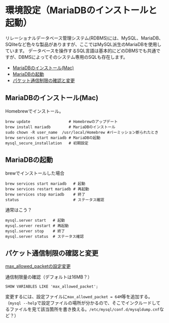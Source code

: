 # 環境設定（MariaDBのインストールと起動）

リレーショナルデータベース管理システム(RDBMS)には、MySQL、MariaDB、SQliteなど色々な製品がありますが、ここではMySQL派生のMariaDBを使用しています。
データベースを操作するSQL言語は基本的にどのDBMSでも共通ですが、DBMSによってそのシステム専用のSQLも存在します。


<!-- @import "[TOC]" {cmd="toc" depthFrom=2 depthTo=6 orderedList=false} -->
<!-- code_chunk_output -->

- [MariaDBのインストール(Mac)](#mariadbのインストールmac)
- [MariaDBの起動](#mariadbの起動)
- [パケット通信制限の確認と変更](#パケット通信制限の確認と変更)

<!-- /code_chunk_output -->


## MariaDBのインストール(Mac)

Homebrewでインストール。
```
brew update                 # Homebrewのアップデート
brew install mariadb        # MariaDBのインストール
sudo chown -R user_name  /usr/local/Homebrew #パーミッション断られたとき
brew services start mariadb # MariaDBの起動
mysql_secure_installation   # 初期設定
```

## MariaDBの起動

brewでインストールした場合
```
brew services start mariadb   # 起動
brew services restart mariadb # 再起動
brew services stop mariadb    # 終了
status                        # ステータス確認
```

通常はこう？
```
mysql.server start   # 起動
mysql.server restart # 再起動
mysql.server stop    # 終了
mysql.server status  # ステータス確認
```

## パケット通信制限の確認と変更

[max_allowed_packetの設定変更](https://hodalog.com/how-to-set-max-allowed-packet/)

通信制限量の確認（デフォルトは16MB？）
```
SHOW VARIABLES LIKE 'max_allowed_packet';
```
変更するには、設定ファイルに`max_allowed_packet = 64M`等を追加する。（`mysql --help`で設定ファイルの場所が分かるので、そこでインクルードしてるファイルを見て該当箇所を書き換える。`/etc/mysql/conf.d/mysqldump.cnf`など？）
